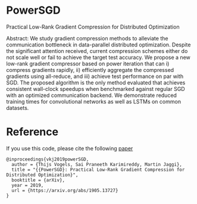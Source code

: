 # PowerSGD
Practical Low-Rank Gradient Compression for Distributed Optimization

Abstract:
We study gradient compression methods to alleviate the communication bottleneck in data-parallel distributed optimization. Despite the significant attention received, current compression schemes either do not scale well or fail to achieve the target test accuracy. We propose a new low-rank gradient compressor based on power iteration that can i) compress gradients rapidly, ii) efficiently aggregate the compressed gradients using all-reduce, and iii) achieve test performance on par with SGD. The proposed algorithm is the only method evaluated that achieves consistent wall-clock speedups when benchmarked against regular SGD with an optimized communication backend. We demonstrate reduced training times for convolutional networks as well as LSTMs on common datasets.


# Reference
If you use this code, please cite the following [paper](https://arxiv.org/abs/1905.13727)

    @inproceedings{vkj2019powerSGD,
      author = {Thijs Vogels, Sai Praneeth Karimireddy, Martin Jaggi},
      title = "{{PowerSGD}: Practical Low-Rank Gradient Compression for Distributed Optimization}",
      booktitle = {arXiv},
      year = 2019,
      url = {https://arxiv.org/abs/1905.13727}
    }

